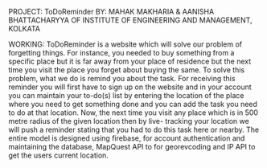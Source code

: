 PROJECT: ToDoReminder
BY: MAHAK MAKHARIA & AANISHA BHATTACHARYYA OF INSTITUTE OF ENGINEERING AND MANAGEMENT, KOLKATA


WORKING:
ToDoReminder is a website which will solve our problem of forgetting things. For instance, you needed to buy something from a specific place but it is far away from your place of residence but the next time you visit the place you forget about buying the same. To solve this problem, what we do is remind you about the task. For receiving this reminder you will first have to sign up on the website and in your account you can maintain your to-do(s) list by entering the location of the place where you need to get something done and you can add the task you need to do at that location. Now, the next time you visit any place which is in 500 metre radius of the given location then by live- tracking your location we will push a reminder stating that you had to do this task here or nearby. The entire model is designed using firebase, for account authentication and maintaining the database, MapQuest API to for georevcoding and IP API to get the users current location.
